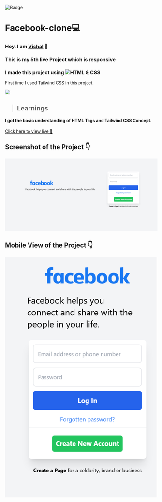 ![Badge](https://img.shields.io/badge/Project--5-Landing--Page-blue)
# Facebook-clone💻
### Hey, I am [**Vishal**](https://www.linkedin.com/in/vishal-kumar-62146b230/) 🙂 
### This is  my 5th live Project which is  **responsive**
### I made this project using ![HTML & CSS](https://img.shields.io/badge/HTML%20%26---CSS-blue)
First time I used Tailwind CSS in this project.

![](./screenshot/undraw_programmer_re_owql.svg)

 >## Learnings
 #### I got the basic understanding of HTML Tags and Tailwind CSS Concept.
   

[Click here to view live 🚀](https://facebook-new-login.netlify.app/ "Street Style Landing Page")

## Screenshot of the Project 👇
![](/images/Screenshot%202022-09-06%20at%2019-41-48%20Facebook%20-%20log%20in%20or%20sign%20up.png)


## Mobile View of the Project 👇
![](/images/Screenshot%202022-09-06%20at%2019-43-14%20Facebook%20-%20log%20in%20or%20sign%20up.png)
